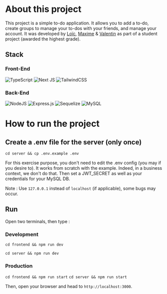 # About this project

This project is a simple to-do application. It allows you to add a to-do, create groups to manage your to-dos with your friends, and manage your account.
It was developed by [Loïc](https://github.com/LoicE5), [Maxime](https://github.com/Mbourdon95) & [Valentin](https://github.com/ValReault) as part of a student project (awarded the highest grade).

## Stack

### Front-End
![TypeScript](https://img.shields.io/badge/typescript-%23007ACC.svg?style=for-the-badge&logo=typescript&logoColor=white)
![Next JS](https://img.shields.io/badge/Next-black?style=for-the-badge&logo=next.js&logoColor=white)
![TailwindCSS](https://img.shields.io/badge/tailwindcss-%2338B2AC.svg?style=for-the-badge&logo=tailwind-css&logoColor=white)

### Back-End
![NodeJS](https://img.shields.io/badge/node.js-6DA55F?style=for-the-badge&logo=node.js&logoColor=white)
![Express.js](https://img.shields.io/badge/express.js-%23404d59.svg?style=for-the-badge&logo=express&logoColor=%2361DAFB)
![Sequelize](https://img.shields.io/badge/Sequelize-52B0E7?style=for-the-badge&logo=Sequelize&logoColor=white)
![MySQL](https://img.shields.io/badge/mysql-%2300f.svg?style=for-the-badge&logo=mysql&logoColor=white)


# How to run the project

## Create a .env file for the server (only once)
`cd server && cp .env.example .env`

For this exercise purpose, you don't need to edit the .env config (you may if you desire to). It works from scratch with the example. Indeed, in a business context, we don't do that.
Then set a JWT_SECRET as well as your credentials for your MySQL DB.

Note : Use `127.0.0.1` instead of `localhost` (if applicable), some bugs may occur.

## Run

Open two terminals, then type :

### Development
`cd frontend && npm run dev`

`cd server && npm run dev`

### Production
`cd frontend && npm run start`
`cd server && npm run start`

Then, open your browser and head to `http://localhost:3000`.
